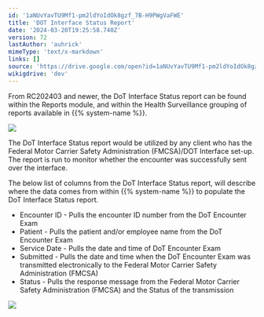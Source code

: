 ```yaml
---
id: '1aNUvYavTU9Mf1-pm2ldYoIdOk8gzf_7B-H9PWgVaFWE'
title: 'DOT Interface Status Report'
date: '2024-03-20T19:25:58.740Z'
version: 72
lastAuthor: 'auhrick'
mimeType: 'text/x-markdown'
links: []
source: 'https://drive.google.com/open?id=1aNUvYavTU9Mf1-pm2ldYoIdOk8gzf_7B-H9PWgVaFWE'
wikigdrive: 'dev'
---
```

From RC202403 and newer, the DoT Interface Status report can be found within the Reports module, and within the Health Surveillance grouping of reports available in {{% system-name %}}.

![](../dot-interface-status-report.assets/1e633f6b4044b608a8cb6ae89c334ba6.png)

The DoT Interface Status report would be utilized by any client who has the Federal Motor Carrier Safety Administration (FMCSA)/DOT Interface set-up. The report is run to monitor whether the encounter was successfully sent over the interface.

The below list of columns from the DoT Interface Status report, will describe where the data comes from within {{% system-name %}} to populate the DoT Interface Status report.

* Encounter ID - Pulls the encounter ID number from the DoT Encounter Exam
* Patient -  Pulls the patient and/or employee name from the DoT Encounter Exam
* Service Date - Pulls the date and time of DoT Encounter Exam
* Submitted - Pulls the date and time when the DoT Encounter Exam was transmitted electronically to the Federal Motor Carrier Safety Administration (FMCSA)
* Status - Pulls the response message from the Federal Motor Carrier Safety Administration (FMCSA) and the Status of the transmission

![](../dot-interface-status-report.assets/56954026d61698017f56dcb36bd33d4b.png)

